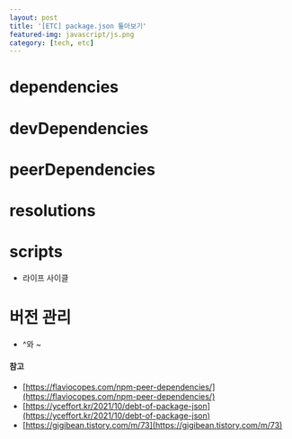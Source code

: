 ```yaml
---
layout: post
title: '[ETC] package.json 톺아보기'
featured-img: javascript/js.png
category: [tech, etc]
---
```


# dependencies

# devDependencies

# peerDependencies

# resolutions

# scripts
- 라이프 사이클

# 버전 관리
- ^와 ~

#### 참고
- [https://flaviocopes.com/npm-peer-dependencies/](https://flaviocopes.com/npm-peer-dependencies/)
- [https://yceffort.kr/2021/10/debt-of-package-json](https://yceffort.kr/2021/10/debt-of-package-json)
- [https://gigibean.tistory.com/m/73](https://gigibean.tistory.com/m/73)
